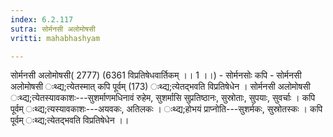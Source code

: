 ```yaml
---
index: 6.2.117
sutra: सोर्मनसी अलोमोषसी
vritti: mahabhashyam

---
```

 सोर्मनसी अलोमोषसी( 2777) (6361 विप्रतिषेधवार्तिकम् ।। 1 ।।) - सोर्मनसोः कपि - सोर्मनसी अलोमोषसी ःथ्द्य;त्येतस्मात् कपि पूर्वम् (173) ःथ्द्य;त्येतद्भवति विप्रतिषेधेन । सोर्मनसी अलोमोषसी ःथ्द्य;त्येतस्यावकाशः---सुशर्माणमधिनावं रुहेम, सुशर्मासि सुप्रतिष्ठानः, सुस्रोताः, सुपयाः, सुवर्चाः । कपि पूर्वम् ःथ्द्य;त्यस्यावकाशः---अयवकः, अतिलकः । ःथ्द्य;होभयं प्राप्नोति---सुशर्मकः, सुस्रोतस्कः । कपि पूर्वम् ःथ्द्य;त्येतद्भवति विप्रतिषेधेन ।। 